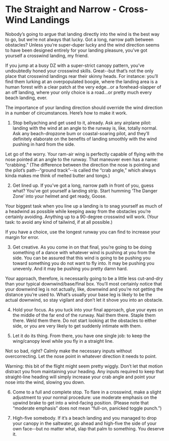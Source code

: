 #  The Straight and Narrow - Cross-Wind Landings
Nobody’s going to argue that landing directly into the wind is the best way to go, but we’re not always that lucky. Got a long, narrow path between obstacles? Unless you’re super-duper lucky and the wind direction seems to have been designed entirely for your landing pleasure, you’ve got yourself a crosswind landing, my friend.

If you jump at a busy DZ with a super-strict canopy pattern, you’ve undoubtedly honed your crosswind skills. Great--but that’s not the only place that crosswind landings rear their skinny heads. For instance: you’ll find them lurking at an overpopulated boogie, where the landing area is a human forest with a clear patch at the very edge…or a forehead-slapper of an off landing, where your only choice is a road...or pretty much every beach landing, ever.

The importance of your landing direction should override the wind direction in a number of circumstances. Here’s how to make it work.

1. Stop bellyaching and get used to it, already.
Ask any airplane pilot: landing with the wind at an angle to the runway is, like, totally normal. Ask any beach-dropzone bum or coastal-soaring pilot, and they’ll definitely elaborate on the benefits of landing smoothly with the wind pushing in hard from the side.

Let go of the worry. Your ram-air wing is perfectly capable of flying with the nose pointed at an angle to the runway. That maneuver even has a name: “crabbing.” (The difference between the direction the nose is pointing and the pilot’s path--“ground track”--is called the “crab angle,” which always kinda makes me think of melted butter and tongs.)

2. Get lined up.
If you’ve got a long, narrow path in front of you, guess what? You’ve got yourself a landing strip. Start humming ‘The Danger Zone’ into your helmet and get ready, Goose.

Your biggest task when you line up a landing is to snag yourself as much of a headwind as possible while keeping away from the obstacles you’re certainly avoiding. Anything up to a 90-degree crosswind will work. (Your task: to avoid any kind of tailwind, if at all possible.)

If you have a choice, use the longest runway you can find to increase your margin for error.

3. Get creative.
As you come in on that final, you’re going to be doing something of a dance with whatever wind is pushing at you from the side. You can be assured that this wind is going to be pushing you toward something you do not want to fly into. It may be pushing you unevenly. And it may be pushing you pretty damn hard.

Your approach, therefore, is necessarily going to be a little less cut-and-dry than your typical downwind/base/final box. You’ll most certainly notice that your downwind leg is not actually, like, downwind and you’re not getting the distance you’re used to. What’s usually your base leg is likely to be the actual downwind, so stay vigilant and don’t let it shove you into an obstacle.

4. Hold your focus.
As you tuck into your final approach, glue your eyes on the middle of the far end of the runway. Nail them there. Staple them there. Weld them there. Do not start looking at the obstacles to either side, or you are very likely to get suddenly intimate with them.

5. Let it do its thing.
From there, you have one single job: to keep the wing/canopy level while you fly in a straight line.

Not so bad, right? Calmly make the necessary inputs without overcorrecting. Let the nose point in whatever direction it needs to point.

Warning: this bit of the flight might seem pretty wiggly. Don’t let that motion distract you from maintaining your heading. Any inputs required to keep that straight-line heading will simply increase your crab angle and point your nose into the wind, slowing you down.

6. Come to a full and complete stop.
To flare in a crosswind, make a slight adjustment to your normal procedure: use moderate emphasis on the upwind brake to get into a wind-facing position. (Please note that “moderate emphasis” does not mean “full-on, panicked toggle punch.”)

7. High-five somebody.
If it’s a beach landing and you managed to drop your canopy in the saltwater, go ahead and high-five the side of your own face--but no matter what, slap that palm to something. You deserve it.

